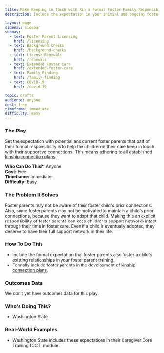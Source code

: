 ```yaml
---
title: Make Keeping in Touch with Kin a Formal Foster Family Responsibility
description: Include the expectation in your initial and ongoing foster parent training.

layout: page
sidenav: sidebar
subnav:
  - text: Foster Parent Licensing
    href: /licensing
  - text: Background Checks
    href: /background-checks
  - text: License Renewals
    href: /renewals
  - text: Extended Foster Care
    href: /extended-foster-care
  - text: Family Finding
    href: /family-finding
  - text: COVID-19
    href: /covid-19

topic: drafts
audience: anyone
cost: free
timeframe: immediate
difficulty: easy
---
```



### The Play

Set the expectation with potential and current foster parents that part of their formal responsibility is to help the children in their care keep in touch with their supportive connections. This means adhering to all established [kinship connection plans](/plan-to-stay-in-touch-with-supportive-connections).

**Who Can Do This?:**
Anyone<br />
**Cost:**
Free<br />
**Timeframe:**
Immediate<br />
**Difficulty:**
Easy<br />

### The Problem It Solves

Foster parents may not be aware of their foster child's prior connections. Also, some foster parents may not be motivated to maintain a child's prior connections, because they want to adopt that child. Making this an explicit responsibility of foster parents can keep children's support networks intact through their time in foster care. Even if a child is eventually adopted, they deserve to have their full support network in their life.

### How To Do This

* Include the formal expectation that foster parents also foster a child's existing relationships in your foster parent training.
* Formally include foster parents in the development of [kinship connection plans](/plan-to-stay-in-touch-with-supportive-connections).

### Outcomes Data

We don't yet have outcomes data for this play.

### Who's Doing This?

* Washington State

### Real-World Examples

* Washington State includes these expectations in their Caregiver Core Training (CCT) module.